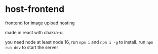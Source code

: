 # host-frontend
frontend for image upload hosting

made in react with chakra-ui

you need node at least node 16, run `npm i` and `npm i -g` to install. run `npm run dev` to start the server

